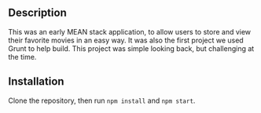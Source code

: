 ## Description

This was an early MEAN stack application, to allow users to store and view their
favorite movies in an easy way. It was also the first project we used Grunt to
help build. This project was simple looking back, but challenging at the time.

## Installation

Clone the repository, then run `npm install` and `npm start`.
